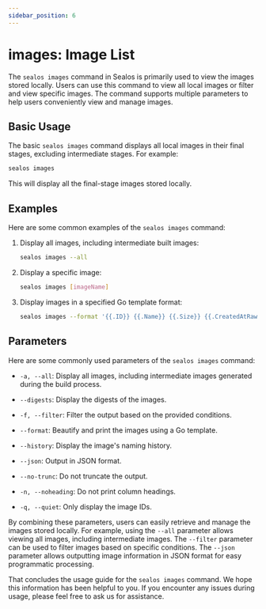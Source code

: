 ```yaml
---
sidebar_position: 6
---
```


# images: Image List

The `sealos images` command in Sealos is primarily used to view the images stored locally. Users can use this command to view all local images or filter and view specific images. The command supports multiple parameters to help users conveniently view and manage images.

## Basic Usage

The basic `sealos images` command displays all local images in their final stages, excluding intermediate stages. For example:

```bash
sealos images
```

This will display all the final-stage images stored locally.

## Examples

Here are some common examples of the `sealos images` command:

1. Display all images, including intermediate built images:

   ```bash
   sealos images --all
   ```

2. Display a specific image:

   ```bash
   sealos images [imageName]
   ```

3. Display images in a specified Go template format:

   ```bash
   sealos images --format '{{.ID}} {{.Name}} {{.Size}} {{.CreatedAtRaw}}'
   ```

## Parameters

Here are some commonly used parameters of the `sealos images` command:

- `-a, --all`: Display all images, including intermediate images generated during the build process.

- `--digests`: Display the digests of the images.

- `-f, --filter`: Filter the output based on the provided conditions.

- `--format`: Beautify and print the images using a Go template.

- `--history`: Display the image's naming history.

- `--json`: Output in JSON format.

- `--no-trunc`: Do not truncate the output.

- `-n, --noheading`: Do not print column headings.

- `-q, --quiet`: Only display the image IDs.

By combining these parameters, users can easily retrieve and manage the images stored locally. For example, using the `--all` parameter allows viewing all images, including intermediate images. The `--filter` parameter can be used to filter images based on specific conditions. The `--json` parameter allows outputting image information in JSON format for easy programmatic processing.

That concludes the usage guide for the `sealos images` command. We hope this information has been helpful to you. If you encounter any issues during usage, please feel free to ask us for assistance.
